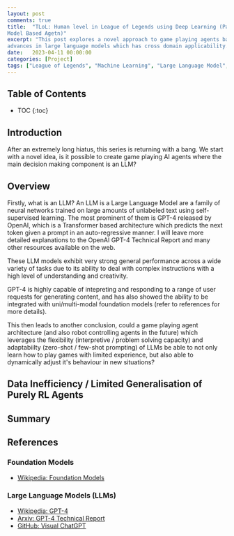```yaml
---
layout: post
comments: true
title:  "TLoL: Human level in League of Legends using Deep Learning (Part 7 - Large Language
Model Based Agetn)"
excerpt: "This post explores a novel approach to game playing agents based on recent
advances in large language models which has cross domain applicability."
date:   2023-04-11 00:00:00
categories: [Project]
tags: ["League of Legends", "Machine Learning", "Large Language Model", "TLoL", "Data Generation", "GPT-4"]
---
```


## Table of Contents

* TOC
{:toc}

## Introduction

After an extremely long hiatus, this series is returning with a bang.
We start with a novel idea, is it possible to create game playing AI
agents where the main decision making component is an LLM?

## Overview

Firstly, what is an LLM? An LLM is a Large Language Model are a family
of neural networks trained on large amounts of unlabeled text using
self-supervised learning. The most prominent of them is GPT-4 released by
OpenAI, which is a Transformer based architecture which predicts the next
token given a prompt in an auto-regressive manner.
I will leave more detailed explanations to the OpenAI GPT-4 Technical Report
and many other resources available on the web.

These LLM models exhibit very strong general performance across a wide
variety of tasks due to its ability to deal with complex instructions
with a high level of understanding and creativity.

GPT-4 is highly capable of intepreting and responding to a range of user
requests for generating content, and has also showed the ability to be
integrated with uni/multi-modal foundation models (refer to references
for more details).

This then leads to another conclusion, could a game playing agent
architecture (and also robot controlling agents in the future)
which leverages the flexibility (interpretive / problem solving capacity)
and adaptabiilty (zero-shot / few-shot prompting) of LLMs be able to not
only learn how to play games with limited experience, but also able to
dynamically adjust it's behaviour in new situations?

## Data Inefficiency / Limited Generalisation of Purely RL Agents



## Summary

## References

### Foundation Models
- [Wikipedia: Foundation Models](https://en.wikipedia.org/wiki/Foundation_models)

### Large Language Models (LLMs)
- [Wikipedia: GPT-4](https://en.wikipedia.org/wiki/GPT-4)
- [Arxiv: GPT-4 Technical Report](https://arxiv.org/pdf/2303.08774.pdf)
- [GitHub: Visual ChatGPT](https://github.com/microsoft/visual-chatgpt)